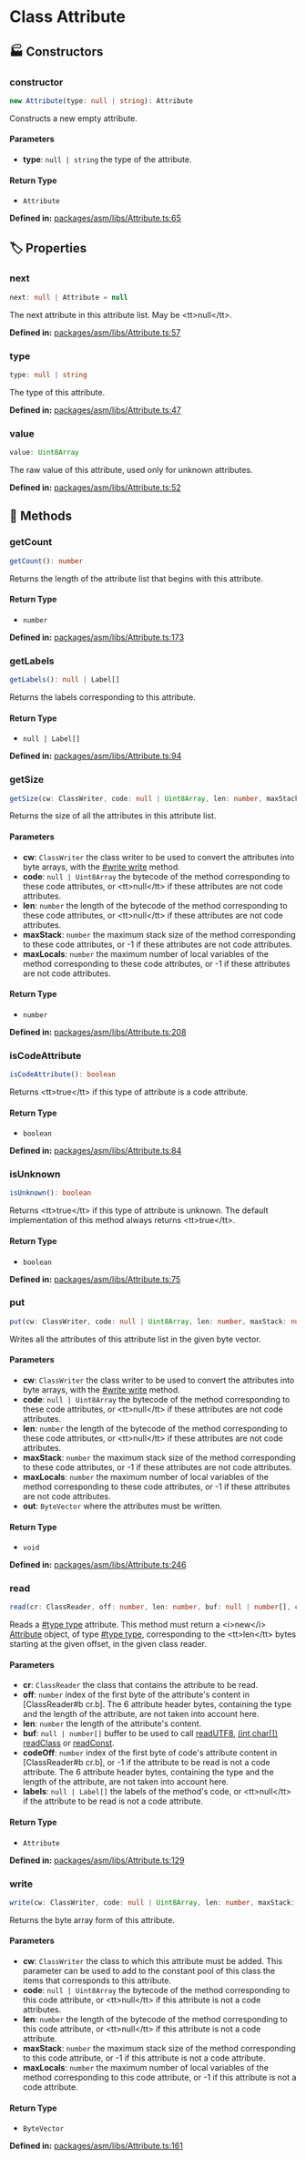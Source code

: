 # Class Attribute

## 🏭 Constructors

### constructor

```ts
new Attribute(type: null | string): Attribute
```
Constructs a new empty attribute.
#### Parameters

- **type**: `null | string`
the type of the attribute.
#### Return Type

- `Attribute`

<p style="font-size: 14px; color: var(--vp-c-text-2)">
<strong>Defined in:</strong> <a href="https://github.com/voxelum/minecraft-launcher-core-node/blob/master/packages/asm/libs/Attribute.ts#L65" target="_blank" rel="noreferrer">packages/asm/libs/Attribute.ts:65</a>
</p>


## 🏷️ Properties

### next

```ts
next: null | Attribute = null
```
The next attribute in this attribute list. May be &lt;tt&gt;null&lt;/tt&gt;.
<p style="font-size: 14px; color: var(--vp-c-text-2)">
<strong>Defined in:</strong> <a href="https://github.com/voxelum/minecraft-launcher-core-node/blob/master/packages/asm/libs/Attribute.ts#L57" target="_blank" rel="noreferrer">packages/asm/libs/Attribute.ts:57</a>
</p>


### type <Badge type="tip" text="public" />

```ts
type: null | string
```
The type of this attribute.
<p style="font-size: 14px; color: var(--vp-c-text-2)">
<strong>Defined in:</strong> <a href="https://github.com/voxelum/minecraft-launcher-core-node/blob/master/packages/asm/libs/Attribute.ts#L47" target="_blank" rel="noreferrer">packages/asm/libs/Attribute.ts:47</a>
</p>


### value

```ts
value: Uint8Array
```
The raw value of this attribute, used only for unknown attributes.
<p style="font-size: 14px; color: var(--vp-c-text-2)">
<strong>Defined in:</strong> <a href="https://github.com/voxelum/minecraft-launcher-core-node/blob/master/packages/asm/libs/Attribute.ts#L52" target="_blank" rel="noreferrer">packages/asm/libs/Attribute.ts:52</a>
</p>


## 🔧 Methods

### getCount

```ts
getCount(): number
```
Returns the length of the attribute list that begins with this attribute.
#### Return Type

- `number`

<p style="font-size: 14px; color: var(--vp-c-text-2)">
<strong>Defined in:</strong> <a href="https://github.com/voxelum/minecraft-launcher-core-node/blob/master/packages/asm/libs/Attribute.ts#L173" target="_blank" rel="noreferrer">packages/asm/libs/Attribute.ts:173</a>
</p>


### getLabels

```ts
getLabels(): null | Label[]
```
Returns the labels corresponding to this attribute.
#### Return Type

- `null | Label[]`

<p style="font-size: 14px; color: var(--vp-c-text-2)">
<strong>Defined in:</strong> <a href="https://github.com/voxelum/minecraft-launcher-core-node/blob/master/packages/asm/libs/Attribute.ts#L94" target="_blank" rel="noreferrer">packages/asm/libs/Attribute.ts:94</a>
</p>


### getSize

```ts
getSize(cw: ClassWriter, code: null | Uint8Array, len: number, maxStack: number, maxLocals: number): number
```
Returns the size of all the attributes in this attribute list.
#### Parameters

- **cw**: `ClassWriter`
the class writer to be used to convert the attributes into
byte arrays, with the [#write write](#_xmcl_asm) method.
- **code**: `null | Uint8Array`
the bytecode of the method corresponding to these code
attributes, or &lt;tt&gt;null&lt;/tt&gt; if these attributes are not code
attributes.
- **len**: `number`
the length of the bytecode of the method corresponding to
these code attributes, or &lt;tt&gt;null&lt;/tt&gt; if these attributes
are not code attributes.
- **maxStack**: `number`
the maximum stack size of the method corresponding to these
code attributes, or -1 if these attributes are not code
attributes.
- **maxLocals**: `number`
the maximum number of local variables of the method
corresponding to these code attributes, or -1 if these
attributes are not code attributes.
#### Return Type

- `number`

<p style="font-size: 14px; color: var(--vp-c-text-2)">
<strong>Defined in:</strong> <a href="https://github.com/voxelum/minecraft-launcher-core-node/blob/master/packages/asm/libs/Attribute.ts#L208" target="_blank" rel="noreferrer">packages/asm/libs/Attribute.ts:208</a>
</p>


### isCodeAttribute <Badge type="tip" text="public" />

```ts
isCodeAttribute(): boolean
```
Returns &lt;tt&gt;true&lt;/tt&gt; if this type of attribute is a code attribute.
#### Return Type

- `boolean`

<p style="font-size: 14px; color: var(--vp-c-text-2)">
<strong>Defined in:</strong> <a href="https://github.com/voxelum/minecraft-launcher-core-node/blob/master/packages/asm/libs/Attribute.ts#L84" target="_blank" rel="noreferrer">packages/asm/libs/Attribute.ts:84</a>
</p>


### isUnknown <Badge type="tip" text="public" />

```ts
isUnknown(): boolean
```
Returns &lt;tt&gt;true&lt;/tt&gt; if this type of attribute is unknown. The default
implementation of this method always returns &lt;tt&gt;true&lt;/tt&gt;.
#### Return Type

- `boolean`

<p style="font-size: 14px; color: var(--vp-c-text-2)">
<strong>Defined in:</strong> <a href="https://github.com/voxelum/minecraft-launcher-core-node/blob/master/packages/asm/libs/Attribute.ts#L75" target="_blank" rel="noreferrer">packages/asm/libs/Attribute.ts:75</a>
</p>


### put

```ts
put(cw: ClassWriter, code: null | Uint8Array, len: number, maxStack: number, maxLocals: number, out: ByteVector): void
```
Writes all the attributes of this attribute list in the given byte
vector.
#### Parameters

- **cw**: `ClassWriter`
the class writer to be used to convert the attributes into
byte arrays, with the [#write write](#_xmcl_asm) method.
- **code**: `null | Uint8Array`
the bytecode of the method corresponding to these code
attributes, or &lt;tt&gt;null&lt;/tt&gt; if these attributes are not code
attributes.
- **len**: `number`
the length of the bytecode of the method corresponding to
these code attributes, or &lt;tt&gt;null&lt;/tt&gt; if these attributes
are not code attributes.
- **maxStack**: `number`
the maximum stack size of the method corresponding to these
code attributes, or -1 if these attributes are not code
attributes.
- **maxLocals**: `number`
the maximum number of local variables of the method
corresponding to these code attributes, or -1 if these
attributes are not code attributes.
- **out**: `ByteVector`
where the attributes must be written.
#### Return Type

- `void`

<p style="font-size: 14px; color: var(--vp-c-text-2)">
<strong>Defined in:</strong> <a href="https://github.com/voxelum/minecraft-launcher-core-node/blob/master/packages/asm/libs/Attribute.ts#L246" target="_blank" rel="noreferrer">packages/asm/libs/Attribute.ts:246</a>
</p>


### read

```ts
read(cr: ClassReader, off: number, len: number, buf: null | number[], codeOff: number, labels: null | Label[]): Attribute
```
Reads a [#type type](#_xmcl_asm) attribute. This method must return a
&lt;i&gt;new&lt;/i&gt; [Attribute](Attribute) object, of type [#type type](#_xmcl_asm),
corresponding to the &lt;tt&gt;len&lt;/tt&gt; bytes starting at the given offset, in
the given class reader.
#### Parameters

- **cr**: `ClassReader`
the class that contains the attribute to be read.
- **off**: `number`
index of the first byte of the attribute's content in
[ClassReader#b cr.b]. The 6 attribute header bytes,
containing the type and the length of the attribute, are not
taken into account here.
- **len**: `number`
the length of the attribute's content.
- **buf**: `null | number[]`
buffer to be used to call [readUTF8](#readUTF8), [(int,char[]) readClass](#readClass)
or [readConst](#readConst).
- **codeOff**: `number`
index of the first byte of code's attribute content in
[ClassReader#b cr.b], or -1 if the attribute to be read
is not a code attribute. The 6 attribute header bytes,
containing the type and the length of the attribute, are not
taken into account here.
- **labels**: `null | Label[]`
the labels of the method's code, or &lt;tt&gt;null&lt;/tt&gt; if the
attribute to be read is not a code attribute.
#### Return Type

- `Attribute`

<p style="font-size: 14px; color: var(--vp-c-text-2)">
<strong>Defined in:</strong> <a href="https://github.com/voxelum/minecraft-launcher-core-node/blob/master/packages/asm/libs/Attribute.ts#L129" target="_blank" rel="noreferrer">packages/asm/libs/Attribute.ts:129</a>
</p>


### write

```ts
write(cw: ClassWriter, code: null | Uint8Array, len: number, maxStack: number, maxLocals: number): ByteVector
```
Returns the byte array form of this attribute.
#### Parameters

- **cw**: `ClassWriter`
the class to which this attribute must be added. This
parameter can be used to add to the constant pool of this
class the items that corresponds to this attribute.
- **code**: `null | Uint8Array`
the bytecode of the method corresponding to this code
attribute, or &lt;tt&gt;null&lt;/tt&gt; if this attribute is not a code
attributes.
- **len**: `number`
the length of the bytecode of the method corresponding to this
code attribute, or &lt;tt&gt;null&lt;/tt&gt; if this attribute is not a
code attribute.
- **maxStack**: `number`
the maximum stack size of the method corresponding to this
code attribute, or -1 if this attribute is not a code
attribute.
- **maxLocals**: `number`
the maximum number of local variables of the method
corresponding to this code attribute, or -1 if this attribute
is not a code attribute.
#### Return Type

- `ByteVector`

<p style="font-size: 14px; color: var(--vp-c-text-2)">
<strong>Defined in:</strong> <a href="https://github.com/voxelum/minecraft-launcher-core-node/blob/master/packages/asm/libs/Attribute.ts#L161" target="_blank" rel="noreferrer">packages/asm/libs/Attribute.ts:161</a>
</p>


